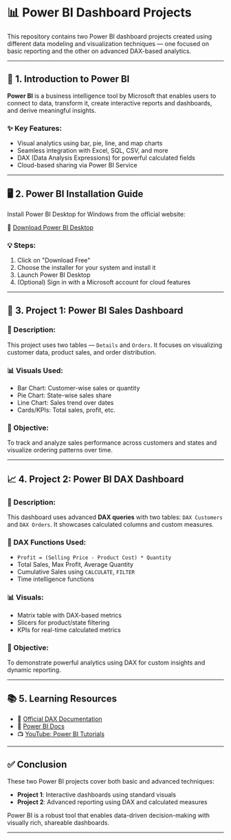 # 📊 Power BI Dashboard Projects

This repository contains two Power BI dashboard projects created using different data modeling and visualization techniques — one focused on basic reporting and the other on advanced DAX-based analytics.

---

## 🔷 1. Introduction to Power BI

**Power BI** is a business intelligence tool by Microsoft that enables users to connect to data, transform it, create interactive reports and dashboards, and derive meaningful insights.

### ✨ Key Features:
- Visual analytics using bar, pie, line, and map charts
- Seamless integration with Excel, SQL, CSV, and more
- DAX (Data Analysis Expressions) for powerful calculated fields
- Cloud-based sharing via Power BI Service

---

## 🖥️ 2. Power BI Installation Guide

Install Power BI Desktop for Windows from the official website:

🔗 [Download Power BI Desktop](https://powerbi.microsoft.com/en-us/desktop/)

### 💡 Steps:
1. Click on "Download Free"
2. Choose the installer for your system and install it
3. Launch Power BI Desktop
4. (Optional) Sign in with a Microsoft account for cloud features

---

## 📁 3. Project 1: Power BI Sales Dashboard

### 📌 Description:
This project uses two tables — `Details` and `Orders`. It focuses on visualizing customer data, product sales, and order distribution.

### 📊 Visuals Used:
- Bar Chart: Customer-wise sales or quantity
- Pie Chart: State-wise sales share
- Line Chart: Sales trend over dates
- Cards/KPIs: Total sales, profit, etc.

### 🎯 Objective:
To track and analyze sales performance across customers and states and visualize ordering patterns over time.

---

## 📈 4. Project 2: Power BI DAX Dashboard

### 📌 Description:
This dashboard uses advanced **DAX queries** with two tables: `DAX Customers` and `DAX Orders`. It showcases calculated columns and custom measures.

### 🧠 DAX Functions Used:
- `Profit = (Selling Price - Product Cost) * Quantity`
- Total Sales, Max Profit, Average Quantity
- Cumulative Sales using `CALCULATE`, `FILTER`
- Time intelligence functions

### 📊 Visuals:
- Matrix table with DAX-based metrics
- Slicers for product/state filtering
- KPIs for real-time calculated metrics

### 🎯 Objective:
To demonstrate powerful analytics using DAX for custom insights and dynamic reporting.

---

## 📚 5. Learning Resources

- 📘 [Official DAX Documentation](https://learn.microsoft.com/en-us/dax/dax-queries)
- 📘 [Power BI Docs](https://learn.microsoft.com/en-us/power-bi/)
- 📺 [YouTube: Power BI Tutorials](https://www.youtube.com/results?search_query=power+bi+for+beginners)

---

## ✅ Conclusion

These two Power BI projects cover both basic and advanced techniques:
- **Project 1**: Interactive dashboards using standard visuals
- **Project 2**: Advanced reporting using DAX and calculated measures

Power BI is a robust tool that enables data-driven decision-making with visually rich, shareable dashboards.

---

